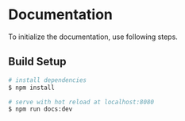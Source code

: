 # Documentation

To initialize the documentation, use following steps.

## Build Setup

```bash
# install dependencies
$ npm install

# serve with hot reload at localhost:8080
$ npm run docs:dev
```
